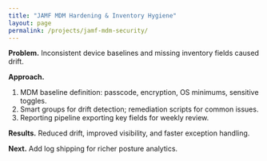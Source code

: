 ```yaml
---
title: "JAMF MDM Hardening & Inventory Hygiene"
layout: page
permalink: /projects/jamf-mdm-security/
---
```

**Problem.** Inconsistent device baselines and missing inventory fields caused drift.

**Approach.**
1. MDM baseline definition: passcode, encryption, OS minimums, sensitive toggles.
2. Smart groups for drift detection; remediation scripts for common issues.
3. Reporting pipeline exporting key fields for weekly review.

**Results.** Reduced drift, improved visibility, and faster exception handling.

**Next.** Add log shipping for richer posture analytics.
